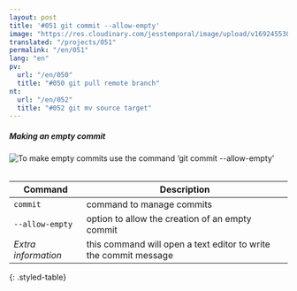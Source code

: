 ```yaml
---
layout: post
title: '#051 git commit --allow-empty'
image: "https://res.cloudinary.com/jesstemporal/image/upload/v1692455304/gitfichas/en/051/051-thumbnail_r5ifq8.jpg"
translated: "/projects/051"
permalink: "/en/051"
lang: "en"
pv:
  url: "/en/050"
  title: "#050 git pull remote branch"
nt:
  url: "/en/052"
  title: "#052 git mv source target"
---
```

##### Making an empty commit

<img alt="To make empty commits use the command ‘git commit --allow-empty’" src="https://res.cloudinary.com/jesstemporal/image/upload/v1692455305/gitfichas/en/051/051-full_al6uhg.jpg"><br><br>

| Command | Description |
|---------|-------------|
| `commit` | command to manage commits |
| `--allow-empty` | option to allow the creation of an empty commit |
| _Extra information_ | this command will open a text editor to write the commit message |
{: .styled-table}

<!--
<br>

Read more about this command in the following blog post:

<a href="FILL">
  <strong>FILL</strong>
</a>
-->
